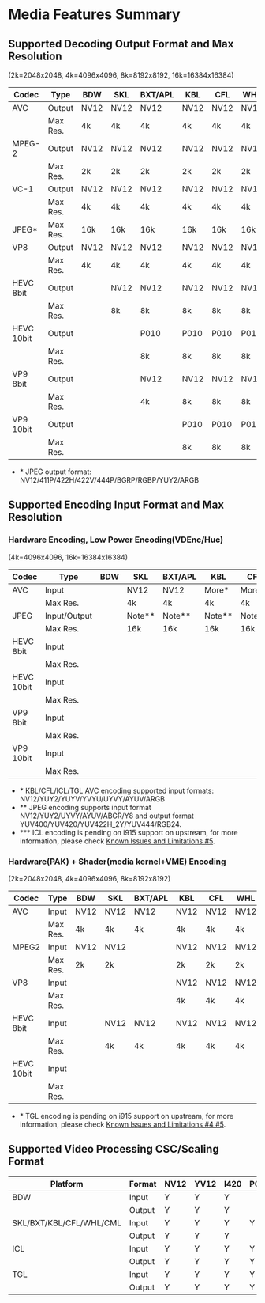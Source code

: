 # Media Features Summary

## Supported Decoding Output Format and Max Resolution

(2k=2048x2048, 4k=4096x4096, 8k=8192x8192, 16k=16384x16384)

| Codec      | Type     | BDW  | SKL  | BXT/APL | KBL  | CFL  | WHL  | CML  | ICL | TGL |
|------------|----------|------|------|---------|------|------|------|------|------|-----|
| AVC        |Output    | NV12 | NV12 |  NV12   | NV12 | NV12 | NV12 | NV12 | NV12           |NV12           |
|            |Max Res.  | 4k   | 4k   |  4k     | 4k   | 4k   | 4k   | 4k   | 4k             |4k             |
| MPEG-2     |Output    | NV12 | NV12 |  NV12   | NV12 | NV12 | NV12 | NV12 | NV12           |NV12           |
|            |Max Res.  | 2k   | 2k   |  2k     | 2k   | 2k   | 2k   | 2k   | 2k             | 2k            |
| VC-1       |Output    | NV12 | NV12 |  NV12   | NV12 | NV12 | NV12 | NV12 | NV12           | NV12          |
|            |Max Res.  | 4k   | 4k   |  4k     | 4k   | 4k   | 4k   | 4k   | 4k             |4k             |
| JPEG*      |Max Res.  | 16k  | 16k  |  16k    | 16k  | 16k  | 16k  | 16k  | 16k            |16k            |
| VP8        |Output    | NV12 | NV12 |  NV12   | NV12 | NV12 | NV12 | NV12 | NV12           | NV12          |
|            |Max Res.  | 4k   | 4k   |  4k     | 4k   | 4k   | 4k   | 4k   | 4k             | 4k            |
| HEVC 8bit  |Output    |      | NV12 |  NV12   | NV12 | NV12 | NV12 | NV12 | NV12/YUY2/AYUV |NV12/YUY2/AYUV |
|            |Max Res.  |      | 8k   |  8k     | 8k   | 8k   | 8k   | 8k   | 8k             |8k             |
| HEVC 10bit |Output    |      |      |  P010   | P010 | P010 | P010 | P010 | P010/Y210/Y410 |P010/Y210/Y410 |
|            |Max Res.  |      |      |  8k     | 8k   | 8k   | 8k   | 8k   | 8k             |8k             |
| VP9  8bit  |Output    |      |      |  NV12   | NV12 | NV12 | NV12 | NV12 | NV12/AYUV      |NV12/AYUV      |
|            |Max Res.  |      |      |  4k     | 8k   | 8k   | 8k   | 8k   | 8k             |8k             |
| VP9  10bit |Output    |      |      |         | P010 | P010 | P010 | P010 | P010/Y410      |P010/Y410      |
|            |Max Res.  |      |      |         | 8k   | 8k   | 8k   | 8k   | 8k             | 8k            |

* \* JPEG output format: NV12/411P/422H/422V/444P/BGRP/RGBP/YUY2/ARGB


## Supported Encoding Input Format and Max Resolution

### Hardware Encoding, Low Power Encoding(VDEnc/Huc)

(4k=4096x4096, 16k=16384x16384)

| Codec      | Type       | BDW  | SKL  | BXT/APL | KBL  | CFL   |  WHL  | CML  | ICL***         | TGL           |
|------------|------------|------|------|---------|------|-------|-------|------|----------------|---------------|
| AVC        |Input       |      | NV12 |  NV12   | More*| More* | More* | More*| More*          |More*          |
|            |Max Res.    |      | 4k   |  4k     | 4k   | 4k    | 4k    | 4k   | 4k             |4k             |
| JPEG       |Input/Output|      |Note**| Note**  |Note**|Note** |Note** |Note**| Note**         | Note**        |
|            |Max Res.    |      | 16k  |  16k    | 16k  | 16k   | 16k   | 16k  | 16k            | 16k           |
| HEVC 8bit  |Input       |      |      |         |      |       |       |      | NV12/AYUV      |NV12/AYUV      |
|            |Max Res.    |      |      |         |      |       |       |      | 8K             |8K             |
| HEVC 10bit |Input       |      |      |         |      |       |       |      | P010/Y410      | P010/Y410     |
|            |Max Res.    |      |      |         |      |       |       |      | 8k             | 8k            |
| VP9  8bit  |Input       |      |      |         |      |       |       |      | NV12/AYUV      | NV12/AYUV     |
|            |Max Res.    |      |      |         |      |       |       |      | 8k             | 8k            |
| VP9  10bit |Input       |      |      |         |      |       |       |      | P010/Y410      | P010/Y410     |
|            |Max Res.    |      |      |         |      |       |       |      | 8k             | 8k            |

* \* KBL/CFL/ICL/TGL AVC encoding supported input formats: NV12/YUY2/YUYV/YVYU/UYVY/AYUV/ARGB
* \** JPEG encoding supports input format NV12/YUY2/UYVY/AYUV/ABGR/Y8 and output format YUV400/YUV420/YUV422H_2Y/YUV444/RGB24. 
* \*** ICL encoding is pending on i915 support on upstream, for more information, please check [Known Issues and Limitations #5](https://github.com/intel/media-driver/blob/master/README.md#known-issues-and-limitations).


### Hardware(PAK) + Shader(media kernel+VME) Encoding

(2k=2048x2048, 4k=4096x4096, 8k=8192x8192)

| Codec      | Type       | BDW  | SKL  | BXT/APL | KBL  | CFL  |  WHL | CML  | ICL            | TGL*          |
|------------|------------|------|------|---------|------|------|------|------|----------------|---------------|
| AVC        |Input       | NV12 | NV12 |  NV12   | NV12 | NV12 | NV12 | NV12 | NV12           |NV12           |
|            |Max Res.    | 4k   | 4k   |  4k     | 4k   | 4k   | 4k   | 4k   | 4k             |4k             |
| MPEG2      |Input       | NV12 | NV12 |         | NV12 | NV12 | NV12 | NV12 | NV12           |NV12           |
|            |Max Res.    | 2k   | 2k   |         | 2k   | 2k   | 2k   | 2k   | 2k             | 2k            |
| VP8        |Input       |      |      |         | NV12 | NV12 | NV12 | NV12 | NV12           | NV12          |
|            |Max Res.    |      |      |         | 4k   | 4k   | 4k   | 4k   | 4k             | 4k            |
| HEVC 8bit  |Input       |      | NV12 |  NV12   | NV12 | NV12 | NV12 | NV12 | NV12/AYUV      | NV12/AYUV     |
|            |Max Res.    |      | 4k   |  4k     | 4k   | 4k   | 4k   | 4k   | 8k             | 8k            |
| HEVC 10bit |Input       |      |      |         |      |      |      |      | P010/Y410      | P010/Y410     |
|            |Max Res.    |      |      |         |      |      |      |      | 8k             | 8k            |

* \* TGL encoding is pending on i915 support on upstream, for more information, please check [Known Issues and Limitations #4 #5](https://github.com/intel/media-driver/blob/master/README.md#known-issues-and-limitations).

## Supported Video Processing CSC/Scaling Format

|    Platform           | Format | NV12 | YV12 | I420 | P010 | YUY2 | UYVY | Y210 | AYUV | Y410 |
|-----------------------|--------|------|------|------|------|------|------|------|------|------|
|      BDW              | Input  |  Y   |  Y   |  Y   |      |  Y   |      |      |      |      |
|                       | Output |  Y   |  Y   |  Y   |      |  Y   |      |      |      |      |
|SKL/BXT/KBL/CFL/WHL/CML| Input  |  Y   |  Y   |  Y   |  Y   |  Y   |      |      |      |      |
|                       | Output |  Y   |  Y   |  Y   |      |  Y   |      |      |      |      |
|      ICL              | Input  |  Y   |  Y   |  Y   |  Y   |  Y   |  Y   |  Y   |  Y   |  Y   |
|                       | Output |  Y   |  Y   |  Y   |  Y   |  Y   |      |  Y   |  Y   |  Y   |
|      TGL              | Input  |  Y   |  Y   |  Y   |  Y   |  Y   |  Y   |  Y   |  Y   |  Y   |
|                       | Output |  Y   |  Y   |  Y   |  Y   |  Y   |      |  Y   |  Y   |  Y   |
